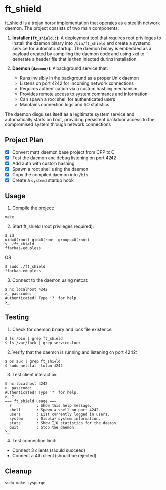 # ft_shield
ft_shield is a trojan horse implementation that operates as a stealth network daemon. The project consists of two main components:

1. **Installer (`ft_shield.c`)**: A deployment tool that requires root privileges to install the daemon binary into `/bin/ft_shield` and create a systemd service for automatic startup. The daemon binary is embedded as a payload created by compiling the daemon code and using `xxd` to generate a header file that is then injected during installation.

2. **Daemon (`daemon/`)**: A background service that:
   - Runs invisibly in the background as a proper Unix daemon
   - Listens on port 4242 for incoming network connections
   - Requires authentication via a custom hashing mechanism
   - Provides remote access to system commands and information
   - Can spawn a root shell for authenticated users
   - Maintains connection logs and I/O statistics

The daemon disguises itself as a legitimate system service and automatically starts on boot, providing persistent backdoor access to the compromised system through network connections.

## Project Plan
- [x] Convert matt_daemon base project from CPP to C
- [x] Test the daemon and debug listening on port 4242
- [x] Add auth with custom hashing
- [x] Spawn a root shell using the daemon
- [x] Copy the compiled daemon into `/bin`
- [x] Create a `systemd` startup hook

## Usage
1. Compile the project:
``` shell
make
```
2. Start ft_shield (root privileges required):
``` shell
$ id
uid=0(root) gid=0(root) groups=0(root)
$ ./ft_shield
ffarkas-edupless
```
OR
``` shell
$ sudo ./ft_shield
ffarkas-edupless
```
3. Connect to the daemon using netcat:
``` shell
$ nc localhost 4242
>_ passcode:
Authenticated! Type '?' for help.
>_ 
```

## Testing
1. Check for daemon binary and lock file existence:
``` shell
$ ls /bin | grep ft_shield
$ ls /var/lock | grep service.lock
```
2. Verify that the daemon is running and listening on port 4242:
``` shell
$ ps aux | grep ft_shield
$ sudo netstat -tulpn 4242
```
3. Test client interaction:
``` shell
$ nc localhost 4242
>_ passcode:
Authenticated! Type '?' for help.
>_ ?
=== ft_shield usage ===
  ?           : Show this help message.
  shell       : Spawn a shell on port 4242.
  users       : List currently logged in users.
  system      : Display system information.
  stats       : Show I/O statistics for the daemon.
  quit        : Stop the daemon.
>_ 
```
4. Test connection limit:
  - Connect 3 clients (should succeed)
  - Connect a 4th client (should be rejected)

## Cleanup
``` shell
sudo make syspurge
```
